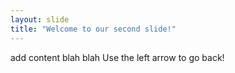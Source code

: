```yaml
---
layout: slide
title: "Welcome to our second slide!"
---
```

add content blah blah 
Use the left arrow to go back!
